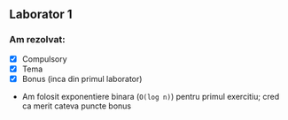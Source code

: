 ## Laborator 1

### Am rezolvat:

* [x] Compulsory
* [x] Tema
* [x] Bonus (inca din primul laborator)
* Am folosit exponentiere binara (`O(log n)`) pentru primul exercitiu; cred ca
merit cateva puncte bonus